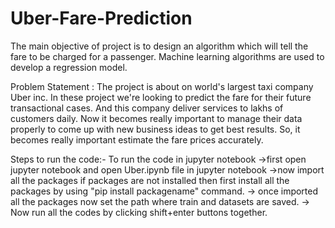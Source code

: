 # Uber-Fare-Prediction

The main objective of project is to design an algorithm which will tell the fare to be charged for a passenger. Machine learning algorithms are used to develop a regression model.

Problem Statement : The project is about on world's largest taxi company Uber inc. In these project we're looking to predict the fare for their future transactional cases. And this company deliver services to lakhs of customers daily. Now it becomes really important to manage their data properly to come up with new business ideas to get best results. So, it becomes really important estimate the fare prices accurately.



Steps to run the code:-
 To run the code in jupyter notebook
	->first open jupyter notebook and open Uber.ipynb file in jupyter notebook
	->now import all the packages if packages are not installed then first install all the packages by using "pip install packagename" command.
	-> once imported all the packages now set the path where train and datasets are saved.
	-> Now run all the codes by clicking shift+enter buttons together.
